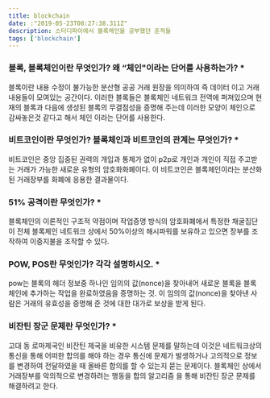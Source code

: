 ```yaml
---
title: blockchain
date: :"2019-05-23T08:27:38.311Z"
description: 스터디파이에서 블록체인을 공부했던 흔적들
tags: ['blockchain']
---
```


### 블록, 블록체인이란 무엇인가? 왜 “체인"이라는 단어를 사용하는가? *

블록이란 내용 수정이 불가능한 분산형 공공 거래 원장을 의미하여 즉 데이터 이고 거래내용들이 모여있는 공간이다. 이러한 블록들은 블록체인 네트워크 전역에 퍼져있으며 현재의 블록과 다음에 생성된 블록의 무결점성을 증명해 주는데 이러한 모양이 체인으로 감싸놓은것 같다고 해서 체인 이라는 단어를 사용한다.

### 비트코인이란 무엇인가? 블록체인과 비트코인의 관계는 무엇인가? *

비트코인은 중앙 집중된 권력의 개입과 통제가 없이 p2p로 개인과 개인이 직접 주고받는 거래가 가능한 새로운 유형의 암호화화폐이다. 이 비트코인은 블록체인이라는 분산화된 거래장부를 화폐에 응용한 결과물이다. 

### 51% 공격이란 무엇인가? *

블록체인의 이론적인 구조적 약점이며 작업증명 방식의 암호화폐에서  특정한 채굴집단이 전체 블록체인 네트워크 상에서 50%이상의 해시파워를 보유하고 있으면 장부를 조작하여 이중지불을 조작할 수 있다.

### POW, POS란 무엇인가? 각각 설명하시오. *

pow는 블록의 헤더 정보중 하나인 임의의 값(nonce)을 찾아내어 새로운 블록을 블록체인에 추가하는 작업을 완료하였음을 증명하는 것. 이 임의의 값(nonce)을 찾아낸 사람은 거래의 유효성을 증명해 준 것에 대한 대가로 보상을 받게 된다.

### 비잔틴 장군 문제란 무엇인가? *

고대 동 로마제국인 비잔틴 제국을 비유한 시스템 문제를 말하는데 이것은 네트워크상의 통신을 통해 어떠한 합의를 해야 하는 경우 통신에 문제가 발생하거나 고의적으로 정보를 변경하여 전달하였을 때 올바른 합의를 할 수 있는지 묻는 문제이다. 블록체인 상에서 거래장부를 악의적으로 변경하려는 행동을 합의 알고리즘 을 통해 비잔틴 장군 문제를 해결하려고 한다.
